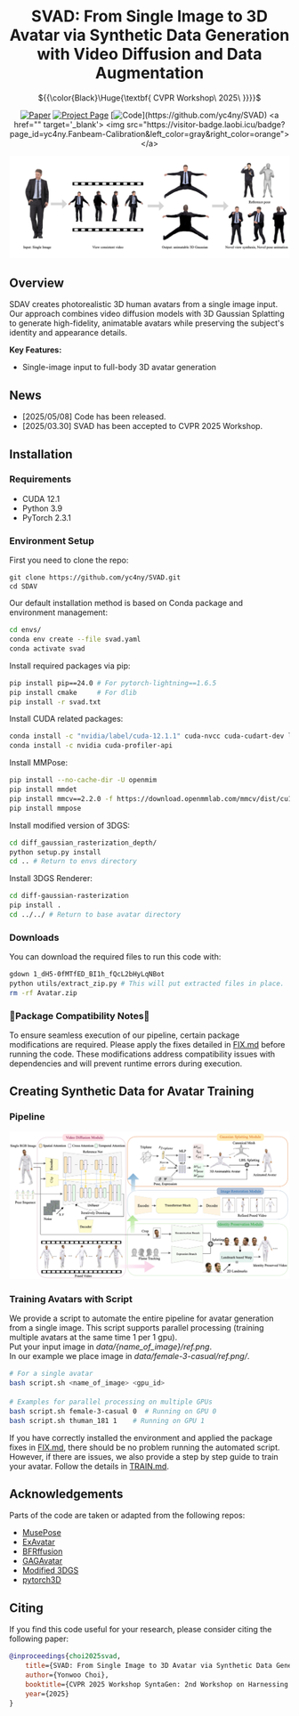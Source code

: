 <div align="center">

# SVAD: From Single Image to 3D Avatar via Synthetic Data Generation with Video Diffusion and Data Augmentation

${{\color{Black}\Huge{\textbf{  CVPR Workshop\ 2025\ \}}}}\$


[![Paper](https://img.shields.io/badge/arXiv-2505.05475-b31b1b?logo=arxiv&logoColor=b31b1b)](https://arxiv.org/abs/2505.05475)
[![Project Page](https://img.shields.io/badge/SVAD-Website-4CAF50?logo=googlechrome&logoColor=white)](https://yc4ny.github.io/SVAD/)
[![Code](https://img.shields.io/badge/GitHub-Code-black?style=flat&logo=github&logoColor=white')](https://github.com/yc4ny/SVAD)
<a href="" target='_blank'>
    <img src="https://visitor-badge.laobi.icu/badge?page_id=yc4ny.Fanbeam-Calibration&left_color=gray&right_color=orange">
</a>


</div>

![teaser](assets/teaser.png)

## Overview

 SDAV creates photorealistic 3D human avatars from a single image input. Our approach combines video diffusion models with 3D Gaussian Splatting to generate high-fidelity, animatable avatars while preserving the subject's identity and appearance details.

**Key Features:**
- Single-image input to full-body 3D avatar generation

## News
- [2025/05/08] Code has been released. 
- [2025/03.30] SVAD has been accepted to CVPR 2025 Workshop.

## Installation

### Requirements
- CUDA 12.1
- Python 3.9
- PyTorch 2.3.1


### Environment Setup
First you need to clone the repo:
```
git clone https://github.com/yc4ny/SVAD.git
cd SDAV
```
Our default installation method is based on Conda package and environment management:
```bash
cd envs/
conda env create --file svad.yaml
conda activate svad
```
Install required packages via pip: 
```bash
pip install pip==24.0 # For pytorch-lightning==1.6.5
pip install cmake     # For dlib 
pip install -r svad.txt 
```
Install CUDA related packages:
```bash
conda install -c "nvidia/label/cuda-12.1.1" cuda-nvcc cuda-cudart-dev libcurand-dev
conda install -c nvidia cuda-profiler-api
```
Install MMPose:
```bash
pip install --no-cache-dir -U openmim 
pip install mmdet
pip install mmcv==2.2.0 -f https://download.openmmlab.com/mmcv/dist/cu121/torch2.3/index.html
pip install mmpose
```
Install modified version of 3DGS:
```bash
cd diff_gaussian_rasterization_depth/
python setup.py install
cd .. # Return to envs directory
```
Install 3DGS Renderer:
```bash
cd diff-gaussian-rasterization
pip install . 
cd ../../ # Return to base avatar directory
```

### Downloads

You can download the required files to run this code with:
```bash
gdown 1_dH5-0fMTfED_BI1h_fQcL2bHyLqNBot
python utils/extract_zip.py # This will put extracted files in place. 
rm -rf Avatar.zip
```
### 🚨Package Compatibility Notes🚨

To ensure seamless execution of our pipeline, certain package modifications are required. Please apply the fixes detailed in [FIX.md](docs/FIX.md) before running the code. These modifications address compatibility issues with dependencies and will prevent runtime errors during execution.

## Creating Synthetic Data for Avatar Training
###  Pipeline
![teaser](assets/pipeline.png)

### Training Avatars with Script 
We provide a script to automate the entire pipeline for avatar generation from a single image. This script supports parallel processing (training multiple avatars at the same time 1 per 1 gpu).
<br>
Put your input image in *data/{name_of_image}/ref.png*. 
<br>
In our example we place image in *data/female-3-casual/ref.png/*.

```bash
# For a single avatar
bash script.sh <name_of_image> <gpu_id>

# Examples for parallel processing on multiple GPUs
bash script.sh female-3-casual 0  # Running on GPU 0
bash script.sh thuman_181 1    # Running on GPU 1
```
If you have correctly installed the environment and applied the package fixes in [FIX.md](docs/FIX.md), there should be no problem running the automated script. However, if there are issues, we also provide a step by step guide to train your avatar. Follow the details in [TRAIN.md](docs/TRAIN.md).

## Acknowledgements
Parts of the code are taken or adapted from the following repos:
- [MusePose](https://github.com/TMElyralab/MusePose)
- [ExAvatar](https://github.com/mks0601/ExAvatar_RELEASE)
- [BFRffusion](https://github.com/chenxx89/BFRffusion)
- [GAGAvatar](https://github.com/xg-chu/GAGAvatar)
- [Modified 3DGS](https://github.com/leo-frank/diff-gaussian-rasterization-depth)
- [pytorch3D](https://github.com/facebookresearch/pytorch3d)

## Citing
If you find this code useful for your research, please consider citing the following paper:

```bibtex
@inproceedings{choi2025svad,
    title={SVAD: From Single Image to 3D Avatar via Synthetic Data Generation with Video Diffusion and Data Augmentation},
    author={Yonwoo Choi},
    booktitle={CVPR 2025 Workshop SyntaGen: 2nd Workshop on Harnessing Generative Models for Synthetic Visual Datasets},
    year={2025}
}
```
